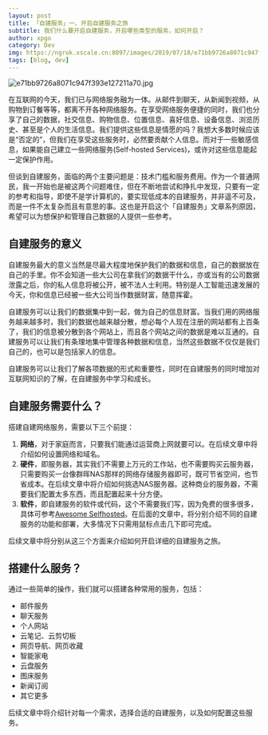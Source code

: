 ```yaml
---
layout: post
title: 「自建服务」一、开启自建服务之旅
subtitle: 我们什么要开启自建服务，开启哪些类型的服务，如何开启？
author: xpgo
category: Dev
img: https://ngrok.xscale.cn:8097/images/2019/07/18/e71bb9726a8071c947f393e127211a70.th.jpg
tags: [blog, dev]
---
```


![e71bb9726a8071c947f393e127211a70.jpg](https://ngrok.xscale.cn:8097/images/2019/07/18/e71bb9726a8071c947f393e127211a70.jpg)

在互联网的今天，我们已与网络服务融为一体。从邮件到聊天，从新闻到视频，从购物到订餐等等，都离不开各种网络服务。在享受网络服务便捷的同时，我们也分享了自己的数据，社交信息、购物信息、位置信息、喜好信息、设备信息、浏览历史、甚至是个人的生活信息。我们提供这些信息是情愿的吗？我想大多数时候应该是“否定的”，但我们在享受这些服务时，必然要贡献个人信息。而对于一些敏感信息，如果能自己建立一些网络服务(Self-hosted Services)，或许对这些信息能起一定保护作用。

但谈到自建服务，面临的两个主要问题是：技术门槛和服务费用。作为一个普通网民，我一开始也是被这两个问题难住，但在不断地尝试和挣扎中发现，只要有一定的参考和指导，即使不是学计算机的，要实现低成本的自建服务，并非遥不可及，而是一件不太复杂而且有意思的事。这也是开启这个「自建服务」文章系列原因，希望可以为想保护和管理自己数据的人提供一些参考。

## 自建服务的意义

自建服务最大的意义当然是尽最大程度地保护我们的数据和信息，自己的数据放在自己的手里。你不会知道一些大公司在拿我们的数据干什么，亦或当有的公司数据泄露之后，你的私人信息将被公开，被不法人士利用。特别是人工智能迅速发展的今天，你和信息已经被一些大公司当作数据财富，随意挥霍。

自建服务可以让我们的数据集中到一起，做为自己的信息财富。当我们用的网络服务越来越多时，我们的数据也越来越分散，想必每个人现在注册的网站都有上百条了，我们的信息被分散到各个网站上，而且各个网站之间的数据是难以互通的。自建服务可以让我们有条理地集中管理各种数据和信息，当然这些数据不仅仅是我们自己的，也可以是包括家人的信息。

自建服务可以让我们了解各项数据的形式和重要性，同时在自建服务的同时增加对互联网知识的了解，在自建服务中学习和成长。

## 自建服务需要什么？

搭建自建网络服务，需要以下三个前提：

1. **网络**，对于家庭而言，只要我们能通过运营商上网就要可以。在后续文章中将介绍如何设置网络和域名。
2. **硬件**，即服务器，其实我们不需要上万元的工作站，也不需要购买云服务器，只需要购买一台像群晖NAS那样的网络存储服务器即可，既可节省空间，也节省成本。在后续文章中将介绍如何挑选NAS服务器。这种商业的服务器，不需要我们配置太多东西，而且配置起来十分方便。
3. **软件**，即自建服务的软件或代码，这个不需要我们写，因为免费的很多很多，具体可参考[Awesome Selfhosted](https://github.com/Kickball/awesome-selfhosted)。在后面的文章中，将分别介绍不同的自建服务的功能和部署，大多情况下只需用鼠标点击几下即可完成。

后续文章中将分别从这三个方面来介绍如何开启详细的自建服务之旅。

## 搭建什么服务？

通过一些简单的操作，我们就可以搭建各种常用的服务，包括：

- 邮件服务
- 聊天服务
- 个人网站
- 云笔记、云剪切板
- 网页导航、网页收藏
- 智能家电
- 云盘服务
- 图床服务
- 新闻订阅
- 其它更多

后续文章中将介绍针对每一个需求，选择合适的自建服务，以及如何配置这些服务。


